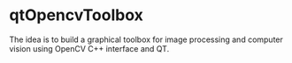 qtOpencvToolbox
===============

The idea is to build a graphical toolbox for image processing and computer vision using OpenCV C++ interface and QT. 
